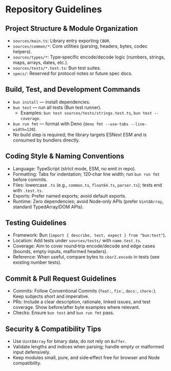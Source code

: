 # Repository Guidelines

## Project Structure & Module Organization

- `sources/main.ts`: Library entry exporting `CBOR`.
- `sources/common/*`: Core utilities (parsing, headers, bytes, codec helpers).
- `sources/types/*`: Type‑specific encode/decode logic (numbers, strings, maps, arrays, dates, etc.).
- `sources/tests/*.test.ts`: Bun test suites.
- `specs/`: Reserved for protocol notes or future spec docs.

## Build, Test, and Development Commands

- `bun install` — install dependencies.
- `bun test` — run all tests (Bun test runner).
  - Examples: `bun test sources/tests/strings.test.ts`, `bun test --coverage`.
- `bun run fmt` — format with Deno (`deno fmt --use-tabs --line-width=120`).
- No build step is required; the library targets ESNext ESM and is consumed by bundlers directly.

## Coding Style & Naming Conventions

- Language: TypeScript (strict mode, ESM, no emit in repo).
- Formatting: Tabs for indentation; 120‑char line width; run `bun run fmt` before commits.
- Files: lowercase `.ts` (e.g., `common.ts`, `float64.ts`, `parser.ts`); tests end with `.test.ts`.
- Exports: Prefer named exports; avoid default exports.
- Runtime: Zero dependencies; avoid Node‑only APIs (prefer `Uint8Array`, standard TypedArray/DOM APIs).

## Testing Guidelines

- Framework: Bun (`import { describe, test, expect } from "bun:test"`).
- Location: Add tests under `sources/tests/` with `name.test.ts`.
- Coverage: Aim to cover round‑trip encode/decode and edge cases (bounds, empty inputs, malformed headers).
- Reference: When useful, compare bytes to `cbor2.encode` in tests (see existing number tests).

## Commit & Pull Request Guidelines

- Commits: Follow Conventional Commits (`feat:`, `fix:`, `docs:`, `chore:`). Keep subjects short and imperative.
- PRs: Include a clear description, rationale, linked issues, and test coverage. Show before/after byte examples where
  relevant.
- Checks: Ensure `bun test` and `bun run fmt` pass.

## Security & Compatibility Tips

- Use `Uint8Array` for binary data; do not rely on `Buffer`.
- Validate lengths and indices when parsing; handle empty or malformed input defensively.
- Keep modules small, pure, and side‑effect free for browser and Node compatibility.
